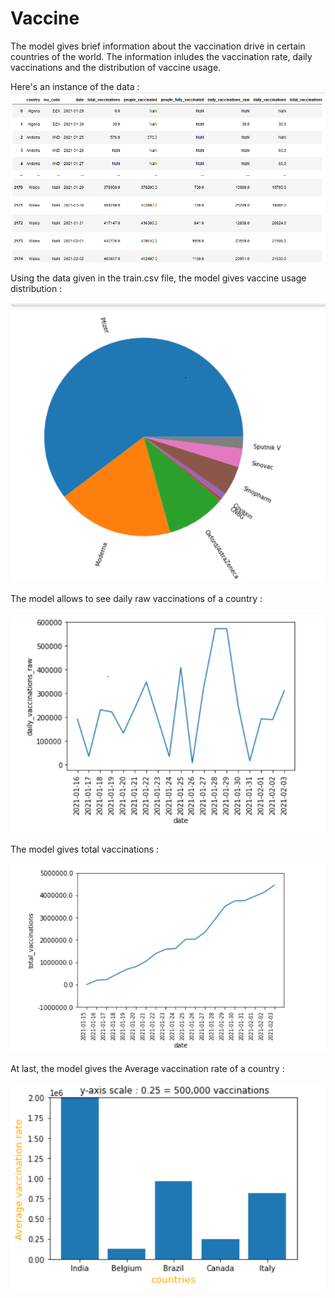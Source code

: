 # Vaccine
The model gives brief information about the vaccination drive in certain countries of the world. 
The information inludes the vaccination rate, daily vaccinations and the distribution of vaccine usage.

Here's an instance of the data : 
![Vaccine Usage Distribution](https://github.com/Yagna24/Vaccine/blob/main/vaccine_img/ice_screenshot_20210210-095626.png?raw=true)

Using the data given in the train.csv file, the model gives vaccine usage distribution : 

![Vaccine Usage Distribution](https://github.com/Yagna24/Vaccine/blob/main/vaccine_img/ice_screenshot_20210210-095813.png?raw=true)

The model allows to see daily raw vaccinations of a country : 

![Vaccine Usage Distribution](https://github.com/Yagna24/Vaccine/blob/main/vaccine_img/ice_screenshot_20210210-095650.png?raw=true)

The model gives total vaccinations : 

![Vaccine Usage Distribution](https://github.com/Yagna24/Vaccine/blob/main/vaccine_img/ice_screenshot_20210210-095641.png?raw=true)

At last, the model gives the Average vaccination rate of a country  :

![Vaccine Usage Distribution](https://github.com/Yagna24/Vaccine/blob/main/vaccine_img/ice_screenshot_20210210-103353.png?raw=true)

